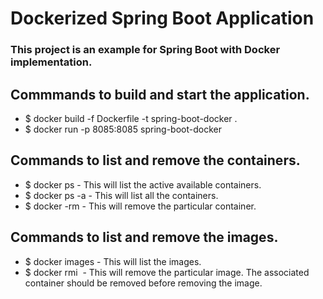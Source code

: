 # Dockerized Spring Boot Application

### This project is an example for Spring Boot with Docker implementation. 

## Commmands to build and start the application.
* $ docker build -f Dockerfile -t spring-boot-docker .
* $ docker run -p 8085:8085 spring-boot-docker

## Commands to list and remove the containers.
* $ docker ps - This will list the active available containers.
* $ docker ps -a - This will list all the containers.
* $ docker -rm <container id> - This will remove the particular container. 

## Commands to list and remove the images.
* $ docker images - This will list the images.
* $ docker rmi <image id> - This will remove the particular image. The associated container should be removed before removing the image.